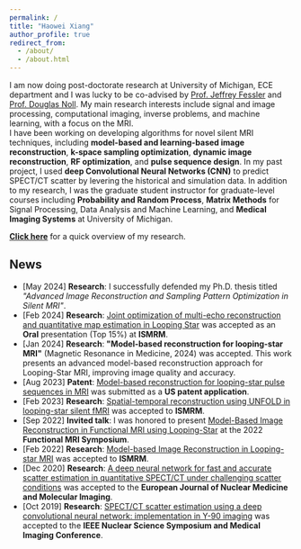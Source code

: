 ```yaml
---
permalink: /
title: "Haowei Xiang"
author_profile: true
redirect_from: 
  - /about/
  - /about.html
---
```


I am now doing post-doctorate research at University of Michigan, ECE department and I was lucky to be co-advised by [Prof. Jeffrey Fessler](https://web.eecs.umich.edu/~fessler/) and [Prof. Douglas Noll](https://nollresearch.engin.umich.edu/). My main research interests include signal and image processing, computational imaging, inverse problems, and machine learning, with a focus on the MRI.  
I have been working on developing algorithms for novel silent MRI techniques, including **model-based and learning-based image reconstruction**, 
**k-space sampling optimization**, **dynamic  image reconstruction**, 
**RF optimization**, and **pulse sequence design**. 
In my past project, I used  **deep Convolutional Neural Networks (CNN)**  to predict SPECT/CT scatter by levering the historical and simulation data. 
In addition to my research, I was the graduate student instructor for graduate-level courses 
including **Probability and Random Process**, **Matrix Methods** for Signal Processing, Data Analysis and Machine Learning, and **Medical Imaging Systems** at University of Michigan.

[**Click here**](https://haoweix.github.io/research/) for a quick overview of my research.

## News 
- [May 2024] **Research**: I successfully defended my Ph.D. thesis titled *"Advanced Image Reconstruction and Sampling Pattern Optimization in Silent MRI"*.
- [Feb 2024] **Research**: [Joint optimization of multi-echo reconstruction and quantitative map estimation in Looping Star](https://scholar.google.com/citations?view_op=view_citation&hl=en&user=yU4HYqgAAAAJ&sortby=pubdate&citation_for_view=yU4HYqgAAAAJ:Y0pCki6q_DkC) was accepted as an **Oral** presentation (Top 15%) at **ISMRM**.
- [Jan 2024] **Research**: **"Model-based reconstruction for looping-star MRI"** (Magnetic Resonance in Medicine, 2024) was accepted. This work presents an advanced model-based reconstruction approach for Looping-Star MRI, improving image quality and accuracy.
- [Aug 2023] **Patent**: [Model-based reconstruction for looping-star pulse sequences in MRI](https://scholar.google.com/citations?view_op=view_citation&hl=en&user=yU4HYqgAAAAJ&sortby=pubdate&citation_for_view=yU4HYqgAAAAJ:zYLM7Y9cAGgC) was submitted as a **US patent application**.
- [Feb 2023] **Research**: [Spatial-temporal reconstruction using UNFOLD in looping-star silent fMRI](https://scholar.google.com/citations?view_op=view_citation&hl=en&user=yU4HYqgAAAAJ&sortby=pubdate&citation_for_view=yU4HYqgAAAAJ:IjCSPb-OGe4C) was accepted to **ISMRM**.
- [Sep 2022] **Invited talk**: I was honored to present [Model-Based Image Reconstruction in Functional MRI using Looping-Star](https://haoweix.github.io/talks/2022-09-23-talk-1) at the 2022 **Functional MRI Symposium**.
- [Feb 2022] **Research**: [Model-based Image Reconstruction in Looping-star MRI](https://scholar.google.com/citations?view_op=view_citation&hl=en&user=yU4HYqgAAAAJ&sortby=pubdate&citation_for_view=yU4HYqgAAAAJ:UeHWp8X0CEIC) was accepted to **ISMRM**.
- [Dec 2020] **Research**: [A deep neural network for fast and accurate scatter estimation in quantitative SPECT/CT under challenging scatter conditions](https://scholar.google.com/citations?view_op=view_citation&hl=en&user=yU4HYqgAAAAJ&sortby=pubdate&citation_for_view=yU4HYqgAAAAJ:2osOgNQ5qMEC) was accepted to the **European Journal of Nuclear Medicine and Molecular Imaging**.
- [Oct 2019] **Research**: [SPECT/CT scatter estimation using a deep convolutional neural network: implementation in Y-90 imaging](https://ieeexplore.ieee.org/abstract/document/9060019/) was accepted to the **IEEE Nuclear Science Symposium and Medical Imaging Conference**.
